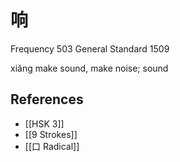 # 响
Frequency 503
General Standard 1509

xiǎng
make sound, make noise; sound

## References
- [[HSK 3]]
- [[9 Strokes]]
- [[口 Radical]]
